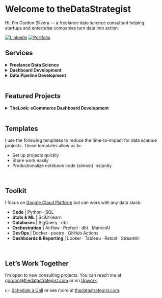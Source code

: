 # Welcome to theDataStrategist

Hi, I'm Gordon Silvera — a freelance data science consultant helping startups and enterprise companies turn data into action.

[![LinkedIn](https://img.shields.io/badge/-LinkedIn-blue?style=flat&logo=linkedin)](https://www.linkedin.com/in/gordonsilvera)
[![Portfolio](https://img.shields.io/badge/-Portfolio-black?style=flat&logo=github)]([https://yourportfolio.com](https://github.com/the-datastrategist/.github/edit/main/README.md))


## Services

<details>
  <summary><b>Freelance Data Science</b></summary>

  I've worked as a data scientist for companies including
  - Spotify
  - Indeed
  - Cirkul

  <img src="https://upload.wikimedia.org/wikipedia/commons/2/26/Spotify_logo_with_text.svg" alt="Spotify" width="100"/>
  <b>Senior Data Scientist</b> @ Spotify<br>
  
  <img src="https://upload.wikimedia.org/wikipedia/commons/f/fa/Indeed_logo.png" alt="Indeed" width="100"/>
  <b>Senior Product Scientist</b> @ Indeed<br>
  
  <img src="https://assets-global.website-files.com/62839d31af6f5e14126aa6a3/63f62e3e0a3a44c5c9a21eb5_logo.png" alt="Cirkul" width="100"/>
  <b>Data Science Consultant</b> @ Cirkul<br>
  
  <img src="https://upload.wikimedia.org/wikipedia/commons/6/6a/Digitas_logo.svg" alt="Digitas" width="100"/>
  <b>Data Scientist</b> @ Digitas<br>

</details>

<details>
  <summary><b>Dashboard Development</b></summary>

  We will build and maintain custom dashboards for your organization
  - Example 1
  - Example 2
  - Example 3

</details>

<details>
  <summary><b>Data Pipeline Development</b></summary>

  We will build and maintain data pipelines for your organization
  - Example 1
  - Example 2
  - Example 3

</details>

<br>

## Featured Projects

<details>
  <summary><b>TheLook: eCommerce Dashboard Development</b></summary>

  We build data pipelines and dashboards using best-in-class services such as Fivetran, Google BigQuery, dbt, and Looker. 
  We combine this with strategic frameworks to ensure the data, metrics, and dashboards are properly understood across the business.
  
  In this project, we use data from a fictitious e-commerce company, TheLook, to build the technical and strategic components below. 
  The source data are publicly available from Google.

  <img src="images/thelook_company_metrics_dashboard_2.png" width="50%" />

  __Deliverables__ 
  - [Project Brief | Google Sheets](https://docs.google.com/document/d/1lKgfRu8e3j__711EazlMn1VUS68wOilqYVmDALAmbTQ/edit?usp=sharing). A summary of the work to complete. I create a project brief for every project.
  - [Company Metrics Dashboard | Looker Studio](https://lookerstudio.google.com/reporting/44a538de-96fc-4af6-a534-33f5090634b3). A simple executive summary for business performance.
  - [Data Pipeline | dbt + BigQuery](https://github.com/the-datastrategist/thelook-ecommerce). The data pipeline that sources the Company Metrics Dashboard.

  __TODO__
  - Add dashboard image
  - Add links to deliverables
  - Complete Company Metrics dashboard
  - Improve visualizations in Company Metrics dashboard
  - Move dbt pipeline to poetry

</details>


<br>

## Templates

I use the following templates to reduce the time-to-impact for data science projects.
These templates allow us to:
- Set up projects quickly
- Share work easily
- Productionalize notebook code (almost) instantly


<br>

## Toolkit

I focus on [Google Cloud Platform](https://cloud.google.com/) but can work with any data stack.

- __Code__ | Python · SQL
- __Stats & ML__ | Scikit-learn
- __Databases__ | BigQuery · dbt
- __Orchestration__ | Airflow · Prefect · dbt · MarvinAI
- __DevOps__ | Docker · poetry · GitHub Actions
- __Dashboards & Reporting__ | Looker · Tableau · Retool · Streamlit

<br>

## Let’s Work Together

I’m open to new consulting projects.
You can reach me at [gordon@thedatastrategist.com](mailto:gordon@thedatastrategist.com) or on [Upwork](https://www.upwork.com/freelancers/thedatastrategist).

👉 [Schedule a Call](https://calendly.com/gordon-silvera/thedatastrategist-initial-meeting) or see more at
[thedatastrategist.com](https://www.thedatastrategist.com).
